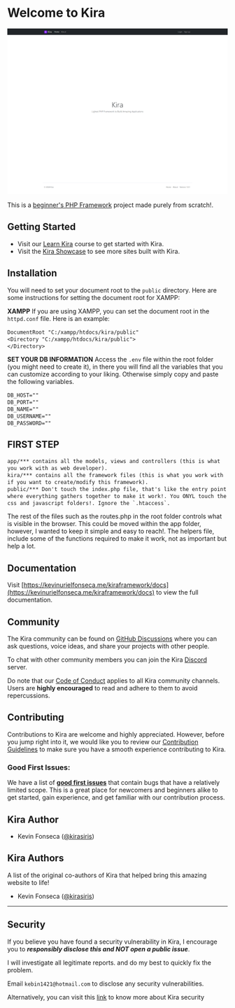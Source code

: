 # Welcome to Kira

![Kira - The lightest PHP Framework to Build Amazing Applications](screenshot.png)

This is a [beginner's PHP Framework](https://kevinurielfonseca.me/kiraframework/docs) project made purely from scratch!.

## Getting Started

- Visit our [Learn Kira](https://kevinurielfonseca.me/kiraframework/learn) course to get started with Kira.
- Visit the [Kira Showcase](https://kevinurielfonseca.me/kiraframework/showcase) to see more sites built with Kira.

## Installation

You will need to set your document root to the `public` directory. Here are some instructions for setting the document root for XAMPP:

**XAMPP**
If you are using XAMPP, you can set the document root in the `httpd.conf` file. Here is an example:

```
DocumentRoot "C:/xampp/htdocs/kira/public"
<Directory "C:/xampp/htdocs/kira/public">
</Directory>
```

**SET YOUR DB INFORMATION**
Access the `.env` file within the root folder (you might need to create it), in there you will find all the variables that you can customize according to your liking. Otherwise simply copy and paste the following variables.

```
DB_HOST=""
DB_PORT=""
DB_NAME=""
DB_USERNAME=""
DB_PASSWORD=""
```

## FIRST STEP

```
app/*** contains all the models, views and controllers (this is what you work with as web developer).
kira/*** contains all the framework files (this is what you work with if you want to create/modify this framework).
public/*** Don't touch the index.php file, that's like the entry point where everything gathers together to make it work!. You ONYL touch the css and javascript folders!. Ignore the `.htaccess`.
```

The rest of the files such as the routes.php in the root folder controls what is visible in the browser. This could be moved within the app folder, however, I wanted to keep it simple and easy to reach!. The helpers file, include some of the functions required to make it work, not as important but help a lot.

## Documentation

Visit [https://kevinurielfonseca.me/kiraframework/docs](https://kevinurielfonseca.me/kiraframework/docs) to view the full documentation.

## Community

The Kira community can be found on [GitHub Discussions](https://github.com/kirasiris/kiraframework/discussions) where you can ask questions, voice ideas, and share your projects with other people.

To chat with other community members you can join the Kira [Discord](https://kevinurielfonseca.me/discord) server.

Do note that our [Code of Conduct](https://github.com/kirasiris/kiraframework/blob/canary/CODE_OF_CONDUCT.md) applies to all Kira community channels. Users are **highly encouraged** to read and adhere to them to avoid repercussions.

## Contributing

Contributions to Kira are welcome and highly appreciated. However, before you jump right into it, we would like you to review our [Contribution Guidelines](/contributing.md) to make sure you have a smooth experience contributing to Kira.

### Good First Issues:

We have a list of **[good first issues](https://github.com/kirasiris/kiraframework/labels/good%20first%20issue)** that contain bugs that have a relatively limited scope. This is a great place for newcomers and beginners alike to get started, gain experience, and get familiar with our contribution process.

## Kira Author

- Kevin Fonseca ([@kirasiris](https://github.com/kirasiris))

## Kira Authors

A list of the original co-authors of Kira that helped bring this amazing website to life!

- Kevin Fonseca ([@kirasiris](https://github.com/kirasiris))

---

## Security

If you believe you have found a security vulnerability in Kira, I encourage you to **_responsibly disclose this and NOT open a public issue_**.

I will investigate all legitimate reports. and do my best to quickly fix the problem.

Email `kebin1421@hotmail.com` to disclose any security vulnerabilities.

Alternatively, you can visit this [link](https://kevinurielfonseca.me/security) to know more about Kira security
